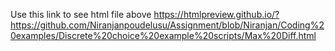 Use this link to see html file above
https://htmlpreview.github.io/?https://github.com/Niranjanpoudelusu/Assignment/blob/Niranjan/Coding%20examples/Discrete%20choice%20example%20scripts/Max%20Diff.html
